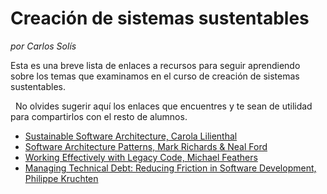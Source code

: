 # Creación de sistemas sustentables
_por Carlos Solís_


Esta es una breve lista de enlaces a recursos para seguir aprendiendo sobre los temas que examinamos en el curso de creación de sistemas sustentables.

  No olvides sugerir aquí los enlaces que encuentres y te sean de utilidad para compartirlos con el resto de alumnos.  


- [Sustainable Software Architecture, Carola Lilienthal](https://www.amazon.com/dp/B07XCRQ6JJ)
- [Software Architecture Patterns, Mark Richards & Neal Ford](https://www.amazon.com/gp/product/B0849MPK73)
- [Working Effectively with Legacy Code, Michael Feathers](https://www.amazon.com/-/es/Michael-Feathers/dp/0131177052)
- [Managing Technical Debt: Reducing Friction in Software Development,  Philippe Kruchten](https://www.amazon.com/-/es/Philippe-Kruchten-ebook/dp/B07QRT48T6/)
